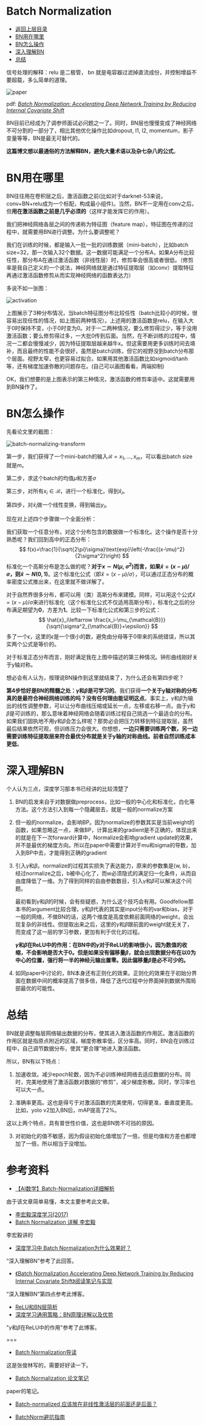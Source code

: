 # Batch Normalization

* [返回上层目录](../normalization.md)
* [BN用在哪里](#BN用在哪里)
* [BN怎么操作](#BN怎么操作)
* [深入理解BN](#深入理解BN)
* [总结](#总结)



信号处理的解释：relu 是二极管， bn 就是电容器过滤掉直流成份，并控制增益不要超载，多么简单的道理。

![paper](pic/paper.png)

pdf: [*Batch Normalization: Accelerating Deep Network Training by  Reducing Internal Covariate Shift*](http://proceedings.mlr.press/v37/ioffe15.pdf)



BN目前已经成为了调参师面试必问题之一了。同时，BN层也慢慢变成了神经网络不可分割的一部分了，相比其他优化操作比如dropout, l1, l2, momentum，影子变量等等，BN是最无可替代的。

**这篇博文想以最通俗的方法解释BN，避免大量术语以及杂七杂八的公式**。

# BN用在哪里

BN往往用在卷积层之后，激活函数之前(比如对于darknet-53来说，conv+BN+relu成为一个标配，构成最小组件)。当然，BN不一定用在conv之后，但**用在激活函数之前是几乎必须的**（这样才能发挥它的作用）。

我们把神经网络各层之间的传递称为特征图（feature map），特征图在传递的过程中，就需要用BN进行调整。为什么要调整呢？

我们在训练的时候，都是输入一批一批的训练数据（mini-batch），比如batch size=32，那一次输入32个数据。这一数据可能满足一个分布A，如果A分布比较任性，那分布A在通过激活函数（非线性层）时，修剪率会很高或者很低。（修剪率是我自己定义的一个说法，神经网络就是通过特征提取层（如conv）提取特征再通过激活函数修剪从而实现神经网络的函数表达力）

多说不如一张图：

![activation](pic/activation.jpeg)

上图展示了3种分布情况，当batch特征图分布比较任性（batch比较小的时候，很容易出现任性的情况，如上图前两种情况）。上述用的激活函数是relu，在输入大于0时保持不变，小于0时变为0。对于一二两种情况，要么修剪得过少，等于没用激活函数；要么修剪得过多，一大批0传到后面。当然，在不断训练的过程中，情况一二都会慢慢减少，因为特征提取层越来越牛x。但这需要用更多训练时间去填补，而且最终的性能不会很好，虽然是batch训练，但它的视野没到batch分布那个层面。视野太窄，也更容易过拟合。如果用其他激活函数比如sigmoid/tanh等，还有梯度加速弥散的问题存在。(自己可以画图看看，两端抑制)

OK，我们想要的是上图表示的第三种情况，激活函数的修剪率适中。这就需要用到BN操作了。

# BN怎么操作

先看论文里的截图：

![batch-normalizing-transform](pic/batch-normalizing-transform.png)

第一步，我们获得了一个mini-batch的输入$\mathcal{B} = {x_1,..., x_m}$，可以看出batch size就是$m$。

第二步，求这个batch的均值$\mu$和方差$\sigma$

第三步，对所有$x_i\in \mathcal{B}$，进行一个标准化，得到$\hat{x}_i$。

第四步，对$\hat{x}_i$做一个线性变换，得到输出$y_i$。

现在对上述四个步骤做一个全面分析：

我们获取一个任意分布，对这个分布包含的数据做一个标准化。这个操作是否十分熟悉呢？我们回到高中的正态分布：
$$
f(x)=\frac{1}{\sqrt{2\pi}\sigma}\text{exp}\left(-\frac{(x-\mu)^2}{2\sigma^2}\right)
$$
标准化一个高斯分布是怎么做的呢？**对于$x\sim N(\mu,\ \sigma^2)$而言，如果$\hat{x} = (x- \mu)/\sigma$，则$\hat{x}\sim N(0, 1)$**。这个标准化公式（即$\hat{x} = (x- \mu)/\sigma$），可以通过正态分布的概率密度公式推出来，在这里就不做详解了。

对于自然界很多分布，都可以用（类）高斯分布来建模。同样，可以用这个公式$\hat{x} = (x- \mu)/\sigma$来进行标准化（这个标准化公式不仅适用高斯分布），标准化之后的分布满足期望为**0**，方差为**1**。比较一下标准化公式和第三步的公式：
$$
\hat{x}_i\leftarrow \frac{x_i-\mu_{\mathcal{B}}}{\sqrt{\sigma^2_{\mathcal{B}}+\epsilon}}
$$
多了一个$\epsilon$，这里的$\epsilon$是一个很小的数，避免由分母等于0带来的系统错误，所以其实两个公式是等价的。

对于标准正态分布而言，刚好满足我在上图中描述的第三种情况。钟形曲线刚好关于y轴对称。

想必会有人认为，按理说BN操作到这里就结束了，为什么还会有第四步呢？

**第4步恰好是BN的精髓之处：$\gamma$和$\beta$是可学习的**。我们获得**一个关于y轴对称的分布真的是最符合神经网络训练的吗？没有任何理由能证明这点**。事实上，$\gamma$和$\beta$为输出的线性调整参数，可以让分布曲线压缩或延长一点，左移或右移一点。由于$\gamma$和$\beta$是可训练的，那么意味着神经网络会随着训练过程自己挑选一个最适合的分布。如果我们固执地不用$\gamma$和$\beta$会怎么样呢？那势必会把压力转移到特征提取层，虽然最后结果依然可观，但训练压力会很大。你想想，**一边只需要训练两个数，另一边需要训练特征提取层来符合最优分布就是关于y轴的对称曲线。前者自然训练成本更低**。

# 深入理解BN

个人认为三点，深度学习那本书已经讲的比较清楚了

1. BN的启发来自于对数据做preprocess，比如一般的中心化和标准化，白化等方法。这个方法引入到每一个隐藏层去，就是一般的normalize方案

2. 但一般的normalize，会影响BP。因为normalize的参数其实是当前weight的函数，如果忽略这一点，来做BP，计算出来的gradient是不正确的，体现出来的就是在下一次forward计算中，Normalize会影响gradient update的效果，并不是最优的梯度方向。所以在paper中需要计算对于mu和sigma的导数，加入到BP中去，才能得到正确的gradient

3. 引入$\gamma$和$\beta$。normalize的过程其实损失了表达能力，原来的参数集是(w, b)，经过normalize之后，b被中心化了，而w必须隐式的满足归一化条件，从而自由度降低了一维。为了得到同样的自由参数数目，引入$\gamma$和$\beta$可以解决这个问题。

   最初看到$\gamma$和$\beta$的时候，会有些疑惑，为什么这个技巧会有用。Goodfellow那本书的argument比较合理，$\gamma$和$\beta$代表的其实是input分布的var和bias，对于一般的网络，不做BN的话，这两个维度是高度依赖前面网络的weight，会出现复杂的非线性。但提取出来之后，这里的$\gamma$和$\beta$跟前面的weight就无关了，而变成了这一层的学习参数，更加有利于优化的过程。

   **$\gamma$和$\beta$在ReLU中的作用：在BN中的$\gamma$对于ReLU的影响很小，因为数值的收缩，不会影响是否大于0。但是如果没有偏移量$\beta$，就会出现数据分布在以0为中心的位置，强行将一半的神经元输出置零。因此偏移量$\beta$是必不可少的。**

4. 如同paper中讨论的，BN本身还有正则化的效果。正则化的效果在于初始分界面在数据中间的概率提高了很多倍，降低了迭代过程中分界面掉到数据外围局部最优的可能性。

# 总结

BN就是调整每层网络输出数据的分布，使其进入激活函数的作用区。激活函数的作用区就是指原点附近的区域，梯度弥散率低，区分率高。同时，BN会在训练过程中，自己调节数据分布，使其“更合理”地进入激活函数。

所以，BN有以下特点：

1. 加速收敛。减少epoch轮数，因为不必训练神经网络去适应数据的分布。同时，完美地使用了激活函数对数据的“修剪”，减少梯度弥散。同时，学习率也可以大一点。

2. 准确率更高。这也是得亏于对激活函数的完美使用，切得更准，垂直度更高。比如，yolo v2加入BN后，mAP提高了2%。

这以上两个特点，具有普世性价值，这也是BN势不可挡的原因。

3. 对初始化的值不敏感，因为假设初始化值增加了一倍，但是均值和方差也都增加了一倍，所以相当于没增加。

# 参考资料

* [【AI数学】Batch-Normalization详细解析](https://blog.csdn.net/leviopku/article/details/83109422)

由于该文章简单易懂，本文主要参考此文章。

* [李宏毅深度学习(2017)](https://www.bilibili.com/video/av9770302?p=10)
* [Batch Normalization 详解 李宏毅](https://blog.csdn.net/Li_haiyu/article/details/80292183)

李宏毅讲的

* [深度学习中 Batch Normalization为什么效果好？](https://www.zhihu.com/question/38102762/answer/182201393)

“深入理解BN”参考了此回答。

* [《Batch Normalization Accelerating Deep Network Training by Reducing Internal Covariate Shift》阅读笔记与实现](https://blog.csdn.net/happynear/article/details/44238541)

“深入理解BN”第四点参考此博客。

* [ReLU和BN层简析](https://blog.csdn.net/huang_nansen/article/details/86619108?utm_medium=distribute.pc_relevant.none-task-blog-BlogCommendFromMachineLearnPai2-9.channel_param&depth_1-utm_source=distribute.pc_relevant.none-task-blog-BlogCommendFromMachineLearnPai2-9.channel_param)
* [深度学习通用策略：BN原理详解以及优势](https://blog.csdn.net/wfei101/article/details/79997708)

"$\gamma$和$\beta$在ReLU中的作用"参考了此博客。

===

* [Batch Normalization导读](https://blog.csdn.net/malefactor/article/details/51476961#comments)

这是张俊林写的，需要好好读一下。

* [Batch Normalization 论文笔记](https://blog.csdn.net/u014061630/article/details/80327059)

paper的笔记。

* [Batch-normalized 应该放在非线性激活层的前面还是后面？](https://www.zhihu.com/question/283715823/answer/443733242)

* [BatchNorm避坑指南](https://zhuanlan.zhihu.com/p/380620373)

